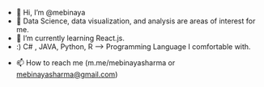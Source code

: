 - 👋 Hi, I’m @mebinaya
- 👀 Data Science, data visualization, and analysis are areas of interest for me.
- 🌱 I’m currently learning React.js.
- :) C# , JAVA, Python, R --> Programming Language I comfortable with. 
<!--- - 💞️ I’m looking to collaborate on ... --->
- 📫 How to reach me (m.me/mebinayasharma or mebinayasharma@gmail.com)

<!---
mebinaya/mebinaya is a ✨ special ✨ repository because its `README.md` (this file) appears on your GitHub profile.
You can click the Preview link to take a look at your changes.
--->
